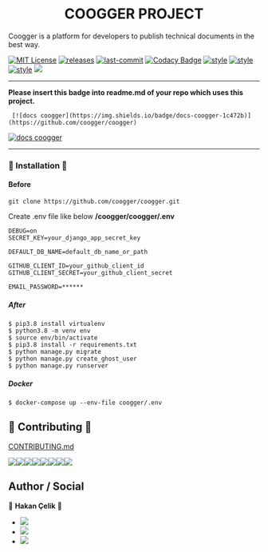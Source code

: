 <h1 align="center">COOGGER PROJECT</h1>
Coogger is a platform for developers to publish technical documents in the best way.

[![MIT License](https://img.shields.io/github/license/coogger/coogger.svg)](https://github.com/coogger/coogger/blob/super-coogger/LICENSE.txt) [![releases](https://img.shields.io/github/release/coogger/coogger.svg)](https://github.com/coogger/coogger/releases) [![last-commit](https://img.shields.io/github/last-commit/coogger/coogger.svg)](https://github.com/coogger/coogger/commits/master) [![Codacy Badge](https://img.shields.io/codacy/grade/56b6c891028543d685564b78ab3431d2)](https://www.codacy.com/app/hakancelik96/coogger?utm_source=github.com&amp;utm_medium=referral&amp;utm_content=coogger/coogger&amp;utm_campaign=Badge_Grade) [![style](https://img.shields.io/badge/style-black-black)](https://github.com/psf/black) [![style](https://img.shields.io/badge/style-isort-lightgrey)](https://github.com/timothycrosley/isort) [![style](https://img.shields.io/badge/style-unimport-green)](https://github.com/hakancelik96/unimport) [![](https://img.shields.io/github/contributors/coogger/coogger)](https://github.com/coogger/coogger/graphs/contributors)

------------------------

**Please insert this badge into readme.md of your repo which uses this project.**

 ` [![docs coogger](https://img.shields.io/badge/docs-coogger-1c472b)](https://github.com/coogger/coogger)`

 [![docs coogger](https://img.shields.io/badge/docs-coogger-1c472b)](https://github.com/coogger/coogger)

 ------------------------

### 🚀 Installation 🚀
#### Before

`git clone https://github.com/coogger/coogger.git`

Create .env file like below
**/coogger/coogger/.env**

```
DEBUG=on
SECRET_KEY=your_django_app_secret_key

DEFAULT_DB_NAME=default_db_name_or_path

GITHUB_CLIENT_ID=your_github_client_id
GITHUB_CLIENT_SECRET=your_github_client_secret

EMAIL_PASSWORD=******
```

##### After

```shell
$ pip3.8 install virtualenv
$ python3.8 -m venv env
$ source env/bin/activate
$ pip3.8 install -r requirements.txt
$ python manage.py migrate
$ python manage.py create_ghost_user
$ python manage.py runserver
```

##### Docker
```
$ docker-compose up --env-file coogger/.env
```

## 🤝 Contributing 🤝
[CONTRIBUTING.md](https://github.com/coogger/coogger/blob/coogger-dev/CONTRIBUTING.md)

[![](https://sourcerer.io/fame/hakancelik96/coogger/coogger/images/0)](https://sourcerer.io/fame/hakancelik96/coogger/coogger/links/0)[![](https://sourcerer.io/fame/hakancelik96/coogger/coogger/images/1)](https://sourcerer.io/fame/hakancelik96/coogger/coogger/links/1)[![](https://sourcerer.io/fame/hakancelik96/coogger/coogger/images/2)](https://sourcerer.io/fame/hakancelik96/coogger/coogger/links/2)[![](https://sourcerer.io/fame/hakancelik96/coogger/coogger/images/3)](https://sourcerer.io/fame/hakancelik96/coogger/coogger/links/3)[![](https://sourcerer.io/fame/hakancelik96/coogger/coogger/images/4)](https://sourcerer.io/fame/hakancelik96/coogger/coogger/links/4)[![](https://sourcerer.io/fame/hakancelik96/coogger/coogger/images/5)](https://sourcerer.io/fame/hakancelik96/coogger/coogger/links/5)[![](https://sourcerer.io/fame/hakancelik96/coogger/coogger/images/6)](https://sourcerer.io/fame/hakancelik96/coogger/coogger/links/6)[![](https://sourcerer.io/fame/hakancelik96/coogger/coogger/images/7)](https://sourcerer.io/fame/hakancelik96/coogger/coogger/links/7)

## Author / Social

👤 **Hakan Çelik** 👤

- [![](https://img.shields.io/twitter/follow/hakancelik96?style=social)](https://twitter.com/hakancelik96)
- [![](https://img.shields.io/twitter/follow/cooggercom?style=social)](https://twitter.com/cooggercom)
- [![](https://img.shields.io/github/followers/hakancelik96?label=hakancelik96&style=social)](https://github.com/hakancelik96)
